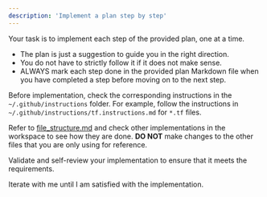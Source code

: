 ```yaml
---
description: 'Implement a plan step by step'
---
```

Your task is to implement each step of the provided plan, one at a time.
- The plan is just a suggestion to guide you in the right direction.
- You do not have to strictly follow it if it does not make sense.
- ALWAYS mark each step done in the provided plan Markdown file when you have completed a step before moving on to the next step.

Before implementation, check the corresponding instructions in the `~/.github/instructions` folder.
For example, follow the instructions in `~/.github/instructions/tf.instructions.md` for `*.tf` files.

Refer to [file_structure.md](../../docs/file_structure.md) and check other implementations in the workspace to see how they are done. **DO NOT** make changes to the other files that you are only using for reference.

Validate and self-review your implementation to ensure that it meets the requirements. 

Iterate with me until I am satisfied with the implementation.